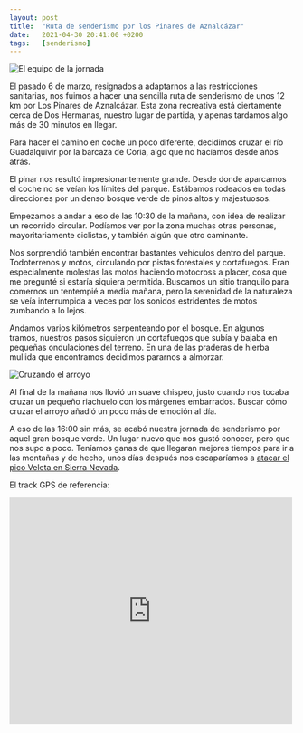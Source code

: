 ```yaml
---
layout: post
title:  "Ruta de senderismo por los Pinares de Aznalcázar"
date:   2021-04-30 20:41:00 +0200
tags:	[senderismo]
---
```


![El equipo de la jornada][equipo]

El pasado 6 de marzo, resignados a adaptarnos a las restricciones sanitarias, nos fuimos a hacer
una sencilla ruta de senderismo de unos 12 km por Los Pinares de Aznalcázar. Esta zona recreativa
está ciertamente cerca de Dos Hermanas, nuestro lugar de partida, y apenas tardamos algo más de 30
minutos en llegar. 

Para hacer el camino en coche un poco diferente, decidimos cruzar el río Guadalquivir por la
barcaza de Coria, algo que no hacíamos desde años atrás.

<!--more-->


El pinar nos resultó impresionantemente grande. Desde donde aparcamos el coche no se veían los
límites del parque. Estábamos rodeados en todas direcciones por un denso bosque verde de pinos
altos y majestuosos.

Empezamos a andar a eso de las 10:30 de la mañana, con idea de realizar un recorrido circular.
Podíamos ver por la zona muchas otras personas, mayoritariamente ciclistas, y también algún que
otro caminante.

Nos sorprendió también encontrar bastantes vehículos dentro del parque. Todoterrenos y motos,
circulando por pistas forestales y cortafuegos. Eran especialmente molestas las motos haciendo
motocross a placer, cosa que me pregunté si estaría siquiera permitida.
Buscamos un sitio tranquilo para comernos un tentempié a media mañana, pero la serenidad de la
naturaleza se veía interrumpida a veces por los sonidos estridentes de motos zumbando a lo lejos.

Andamos varios kilómetros serpenteando por el bosque. En algunos tramos, nuestros pasos siguieron
un cortafuegos que subía y bajaba en pequeñas ondulaciones del terreno. En una de las praderas de
hierba mullida que encontramos decidimos pararnos a almorzar.

![Cruzando el arroyo][rio]

Al final de la mañana nos llovió un suave chispeo, justo cuando nos tocaba cruzar un pequeño
riachuelo con los márgenes embarrados. Buscar cómo cruzar el arroyo añadió un poco más de emoción
al día.

A eso de las 16:00 sin más, se acabó nuestra jornada de senderismo por aquel gran bosque verde. Un
lugar nuevo que nos gustó conocer, pero que nos supo a poco. Teníamos ganas de que llegaran mejores
tiempos para ir a las montañas y de hecho, unos días después nos escaparíamos a [atacar el pico
Veleta en Sierra Nevada][veleta].

El track GPS de referencia:

<div class="iframeWikilocWrapper">
<iframe frameBorder="0" scrolling="no"
  src="https://es.wikiloc.com/wikiloc/spatialArtifacts.do?event=view&measures=on&title=on&near=on&images=off&maptype=H&id=23354508"
  width="500" height="400">
</iframe>
</div>

[equipo]:	{{site.url}}/assets/20210430-pinares-equipo.png
[rio]:		{{site.url}}/assets/20210430-pinares-rio.png
[veleta]:	{{site.url}}/2021/03/16/veleta-invernal.html
